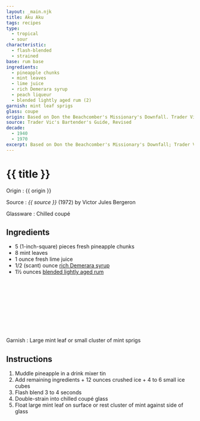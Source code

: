 ```yaml
---
layout: _main.njk
title: Aku Aku
tags: recipes
type:
  - tropical
  - sour
characteristic:
  - flash-blended
  - strained
base: rum base
ingredients:
  - pineapple chunks
  - mint leaves
  - lime juice
  - rich Demerara syrup
  - peach liqueur
  - blended lightly aged rum (2)
garnish: mint leaf sprigs
glass: coupe
origin: Based on Don the Beachcomber's Missionary's Downfall. Trader Vic's Bartender's Guide, wherein this recipe appears, was published in 1947; the revised edition first saw print in 1972.
source: Trader Vic's Bartender's Guide, Revised
decade:
  - 1940
  - 1970
excerpt: Based on Don the Beachcomber's Missionary's Downfall; Trader Vic's Bartender's Guide, wherein this recipe appears, was published in 1947
---
```

<!-- markdownlint-disable MD025 -->
# {{ title }}
<!-- markdownlint-disable MD025 -->

Origin
  : {{ origin }}

Source
  : <cite>{{ source }}</cite> (1972) by  Victor Jules Bergeron

Glassware
  : Chilled coupé

## Ingredients

* 5 (1-inch-square) pieces fresh pineapple chunks
* 8 mint leaves
* 1 ounce fresh lime juice
* 1/2 (scant) ounce [rich Demerara syrup](/mixes/2-1-simple-syrup)
* 1&frac12; ounces [blended lightly aged rum](/rums/04-rum-blended-lightly-aged/)<icon-l space="1em" label="(2)" class="bigger"><span class="with-icon"><svg class="icon"><use href="/assets/images/icons/circle-2.svg#circle-2"></use></svg></span></icon-l>

Garnish
  : Large mint leaf or small cluster of mint sprigs

## Instructions

1. Muddle pineapple in a drink mixer tin
2. Add remaining ingredients + 12 ounces crushed ice + 4 to 6 small ice cubes
3. Flash blend 3 to 4 seconds
4. Double-strain into chilled coupé glass
5. Float large mint leaf on surface or rest cluster of mint against side of glass
